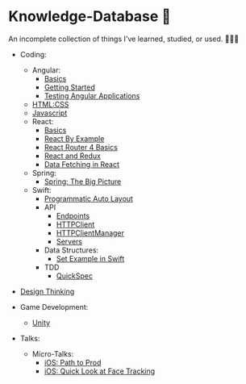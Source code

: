 # Knowledge-Database 🧠
An incomplete collection of things I've learned, studied, or used. 👨🏼‍💻

- Coding:
  - Angular:
    - [Basics](https://github.com/wsaults/Knowledge-Database/tree/master/Coding/Angular/Angular_Basics)
    - [Getting Started](https://github.com/wsaults/Knowledge-Database/tree/master/Coding/Angular/Angular_Getting_Started)
    - [Testing Angular Applications](https://github.com/wsaults/Knowledge-Database/tree/master/Coding/Angular/Testing_Angular_Applications)
  - [HTML:CSS](https://github.com/wsaults/Knowledge-Database/blob/master/Coding/HTML:CSS/HTML:CSS%20Notes.md)
  - [Javascript](https://github.com/wsaults/Knowledge-Database/blob/master/Coding/Javascript/Javascript%20Notes.md)
  - React:
    - [Basics](https://github.com/wsaults/Knowledge-Database/tree/master/Coding/React/React_Basics)
    - [React By Example](https://github.com/wsaults/Knowledge-Database/tree/master/Coding/React/React_By_Example)
    - [React Router 4 Basics](https://github.com/wsaults/Knowledge-Database/tree/master/Coding/React/React_Router_4_Basics)
    - [React and Redux](https://github.com/wsaults/Knowledge-Database/tree/master/Coding/React/React_and_Redux)
    - [Data Fetching in React](https://github.com/wsaults/Knowledge-Database/tree/master/Coding/React/Data_Fetching_In_React)
  - Spring:
    - [Spring: The Big Picture](https://github.com/wsaults/Knowledge-Database/tree/master/Coding/Spring/Spring_The_Big_Picture)
  - Swift:
    - [Programmatic Auto Layout](https://github.com/wsaults/Knowledge-Database/blob/master/Coding/Swift/Programmatic%20Auto%20Layout.md)
    - API
      - [Endpoints](https://github.com/wsaults/Knowledge-Database/blob/master/Coding/Swift/API/endpoints.md)
      - [HTTPClient](https://github.com/wsaults/Knowledge-Database/blob/master/Coding/Swift/API/httpclient.md)
      - [HTTPClientManager](https://github.com/wsaults/Knowledge-Database/blob/master/Coding/Swift/API/httpclientmanager.md)
      - [Servers](https://github.com/wsaults/Knowledge-Database/blob/master/Coding/Swift/API/servers.md)
    - Data Structures:
      - [Set Example in Swift](https://github.com/wsaults/Knowledge-Database/blob/master/Coding/Swift/Data_Structures/set_example.md)
    - TDD
      - [QuickSpec](https://github.com/wsaults/Knowledge-Database/blob/master/Coding/Swift/TDD/QuickSpec.md)


- [Design Thinking](https://github.com/wsaults/Knowledge-Database/blob/master/Design_Thinking/Design_Thinking.md)
- Game Development:
  - [Unity](https://github.com/wsaults/Knowledge-Database/blob/master/Game_Development/Unity/Game%20Development%20Notes.md)
  
- Talks:
  - Micro-Talks:
    - [iOS: Path to Prod](https://github.com/wsaults/Knowledge-Database/blob/master/Talks/Micro-Talks/iOS:%20Path%20to%20Prod.md)  
    - [iOS: Quick Look at Face Tracking](https://github.com/wsaults/Knowledge-Database/blob/master/Talks/Micro-Talks/iOS:%20Quick%20Look%20at%20Face%20Tracking.md)  



